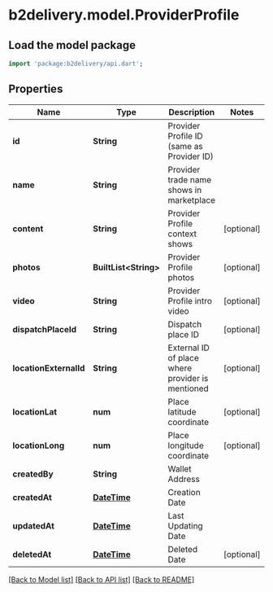 # b2delivery.model.ProviderProfile

## Load the model package
```dart
import 'package:b2delivery/api.dart';
```

## Properties
Name | Type | Description | Notes
------------ | ------------- | ------------- | -------------
**id** | **String** | Provider Profile ID (same as Provider ID) | 
**name** | **String** | Provider trade name shows in marketplace | 
**content** | **String** | Provider Profile context shows | [optional] 
**photos** | **BuiltList&lt;String&gt;** | Provider Profile photos | [optional] 
**video** | **String** | Provider Profile intro video | [optional] 
**dispatchPlaceId** | **String** | Dispatch place ID | [optional] 
**locationExternalId** | **String** | External ID of place where provider is mentioned | [optional] 
**locationLat** | **num** | Place latitude coordinate | [optional] 
**locationLong** | **num** | Place longitude coordinate | [optional] 
**createdBy** | **String** | Wallet Address | 
**createdAt** | [**DateTime**](DateTime.md) | Creation Date | 
**updatedAt** | [**DateTime**](DateTime.md) | Last Updating Date | 
**deletedAt** | [**DateTime**](DateTime.md) | Deleted Date | [optional] 

[[Back to Model list]](../README.md#documentation-for-models) [[Back to API list]](../README.md#documentation-for-api-endpoints) [[Back to README]](../README.md)


